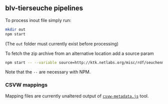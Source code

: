 ## blv-tierseuche pipelines

To process inout file simply run:

```bash
mkdir out
npm start
```

(The `out` folder must currently exist before processing)

To fetch the zip archive from an alternative location add a source param

```bash
npm start -- --variable source=http://ktk.netlabs.org/misc/rdf/seuchenmeldungen.zip
```

Note that the `--` are necessary with NPM.

### CSVW mappings

Mapping files are currently unaltered output of [`csvw-metadata.js`][meta-tool] tool.

[meta-tool]: https://github.com/rdf-ext/rdf-parser-csvw/tree/develop/bin
